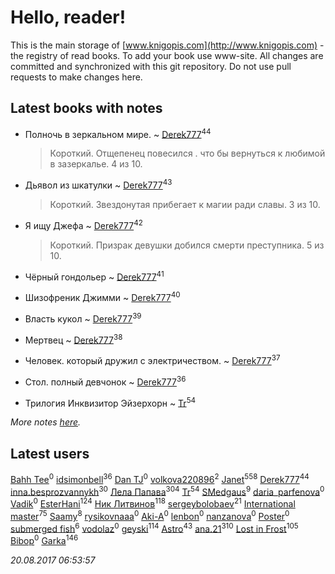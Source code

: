 # Hello, reader!
This is the main storage of [www.knigopis.com](http://www.knigopis.com) - the registry of read books.
To add your book use www-site. All changes are committed and synchronized with this git repository.
Do not use pull requests to make changes here.


## Latest books with notes
* Полночь в зеркальном мире. ~ [Derek777](users/153/15386028-yandex)<sup>44</sup>
    > Короткий. Отщепенец повесился . что бы вернуться к любимой в зазеркалье. 4 из 10.

* Дьявол из шкатулки ~ [Derek777](users/153/15386028-yandex)<sup>43</sup>
    > Короткий. Звездонутая прибегает к магии ради славы. 3 из 10.

* Я ищу Джефа ~ [Derek777](users/153/15386028-yandex)<sup>42</sup>
    > Короткий. Призрак девушки добился смерти преступника. 5 из 10.

* Чёрный гондольер ~ [Derek777](users/153/15386028-yandex)<sup>41</sup>

* Шизофреник Джимми ~ [Derek777](users/153/15386028-yandex)<sup>40</sup>

* Власть кукол ~ [Derek777](users/153/15386028-yandex)<sup>39</sup>

* Мертвец ~ [Derek777](users/153/15386028-yandex)<sup>38</sup>

* Человек. который дружил с электричеством. ~ [Derek777](users/153/15386028-yandex)<sup>37</sup>

* Стол. полный девчонок ~ [Derek777](users/153/15386028-yandex)<sup>36</sup>

* Трилогия Инквизитор Эйзерхорн ~ [Tr](users/122/12282474-vkontakte)<sup>54</sup>


_More notes [here](latest_books_with_notes.md)._


## Latest users
[Bahh Tee](users/129/12914691089881846147-mailru)<sup>0</sup> 
[idsimonbell](users/380/380554090-vkontakte)<sup>36</sup> 
[Dan TJ](users/100/100002538519893-facebook)<sup>0</sup> 
[volkova220896](users/708/70865766-vkontakte)<sup>2</sup> 
[Janet](users/108/108113656204404967440-google)<sup>558</sup> 
[Derek777](users/153/15386028-yandex)<sup>44</sup> 
[inna.besprozvannykh](users/733/73323849-yandex)<sup>30</sup> 
[Лела Папава](users/761/76187635-vkontakte)<sup>304</sup> 
[Tr](users/122/12282474-vkontakte)<sup>54</sup> 
[SMedgaus](users/162/162444669-vkontakte)<sup>9</sup> 
[daria_parfenova](users/385/3856663-vkontakte)<sup>0</sup> 
[Vadik](users/113/113276117639820843949-google)<sup>0</sup> 
[EsterHani](users/305/30558181-vkontakte)<sup>124</sup> 
[Ник Литвинов](users/241/241974816-vkontakte)<sup>118</sup> 
[sergeybolobaev](users/379/37918255-vkontakte)<sup>21</sup> 
[International master](users/741/74140988-vkontakte)<sup>75</sup> 
[Saamy](users/115/115226508-vkontakte)<sup>8</sup> 
[rysikovnaaa](users/132/132828861-vkontakte)<sup>0</sup> 
[Aki-A](users/217/217955551-vkontakte)<sup>0</sup> 
[lenbon](users/152/1528310424149493-facebook)<sup>0</sup> 
[nanzanova](users/112/11205797-vkontakte)<sup>0</sup> 
[Poster](users/192/192099707915275-facebook)<sup>0</sup> 
[submerged fish](users/471/471364154-yandex)<sup>6</sup> 
[vodolaz](users/100/100814312071069684938-google)<sup>0</sup> 
[geyski](users/221/221959664-vkontakte)<sup>114</sup> 
[Astro](users/282/282662025-vkontakte)<sup>43</sup> 
[ana.21](users/107/107655526900000657481-google)<sup>310</sup> 
[Lost in Frost](users/103/103293621948650602575-google)<sup>105</sup> 
[Bibop](users/144/144126479514349-facebook)<sup>0</sup> 
[Garka](users/115/115753719718250012620-google)<sup>146</sup> 


_20.08.2017 06:53:57_

